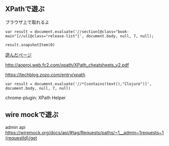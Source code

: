 ## XPathで遊ぶ

ブラウザ上で取れるよ
```
var result = document.evaluate('//section[@class="book-main"]//ul[@class="release-list"]', document.body, null, 7, null);

result.snapshotItem(0)
```
[遊んだページ](https://pragprog.com/titles/dswdcloj3/web-development-with-clojure-third-edition/)

http://aoproj.web.fc2.com/xpath/XPath_cheatsheets_v2.pdf

https://techblog.zozo.com/entry/xpath
```
var result = document.evaluate('//*[contains(text(),"Clojure")]', document.body, null, 7, null)
```

chrome-plugin: XPath Helper


## wire mockで遊ぶ
admin api
https://wiremock.org/docs/api/#tag/Requests/paths/~1__admin~1requests~1{requestId}/get
